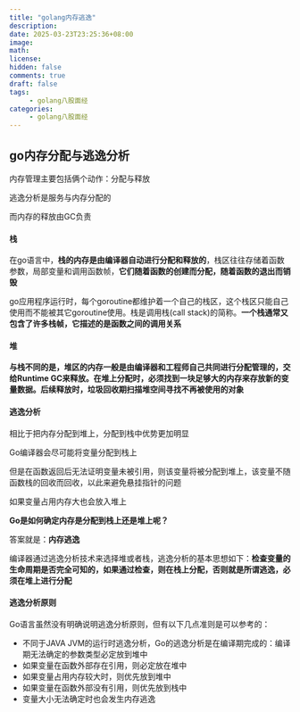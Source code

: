 ```yaml
---
title: "golang内存逃逸"
description: 
date: 2025-03-23T23:25:36+08:00
image: 
math: 
license: 
hidden: false
comments: true
draft: false
tags:   
     - golang八股面经
categories:
     - golang八股面经
---
```


## go内存分配与逃逸分析

内存管理主要包括俩个动作：分配与释放

逃逸分析是服务与内存分配的

而内存的释放由GC负责

#### 栈

在go语言中，**栈的内存是由编译器自动进行分配和释放的**，栈区往往存储着函数参数，局部变量和调用函数帧，**它们随着函数的创建而分配，随着函数的退出而销毁**

go应用程序运行时，每个goroutine都维护着一个自己的栈区，这个栈区只能自己使用而不能被其它goroutine使用。栈是调用栈(call stack)的简称。**一个栈通常又包含了许多栈帧，它描述的是函数之间的调用关系**

#### 堆

**与栈不同的是，堆区的内存一般是由编译器和工程师自己共同进行分配管理的，交给Runtime GC来释放。在堆上分配时，必须找到一块足够大的内存来存放新的变量数据。后续释放时，垃圾回收期扫描堆空间寻找不再被使用的对象**

#### 逃逸分析

相比于把内存分配到堆上，分配到栈中优势更加明显

Go编译器会尽可能将变量分配到栈上

但是在函数返回后无法证明变量未被引用，则该变量将被分配到堆上，该变量不随函数栈的回收而回收，以此来避免悬挂指针的问题

如果变量占用内存大也会放入堆上

**Go是如何确定内存是分配到栈上还是堆上呢？**

答案就是：**内存逃逸**

编译器通过逃逸分析技术来选择堆或者栈，逃逸分析的基本思想如下：**检查变量的生命周期是否完全可知的，如果通过检查，则在栈上分配，否则就是所谓逃逸，必须在堆上进行分配**

#### 逃逸分析原则

Go语言虽然没有明确说明逃逸分析原则，但有以下几点准则是可以参考的：

- 不同于JAVA JVM的运行时逃逸分析，Go的逃逸分析是在编译期完成的：编译期无法确定的参数类型必定放到堆中
- 如果变量在函数外部存在引用，则必定放在堆中
- 如果变量占用内存较大时，则优先放到堆中
- 如果变量在函数外部没有引用，则优先放到栈中
- 变量大小无法确定时也会发生内存逃逸
